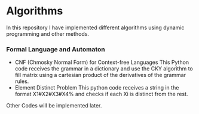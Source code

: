 # Algorithms

In this repository I have implemented different algorithms using dynamic programming and other methods.

### Formal Language and Automaton

+ CNF (Chmosky Normal Form) for Context-free Languages
  This Python code receives the grammar in a dictionary and use the CKY algorithm to fill matrix using a 
  cartesian product of the derivatives of the grammar rules.
+ Element Distinct Problem
  This python code receives a string in the format X1#X2#X3#X4% and checks if each Xi is distinct from the rest.
  
 Other Codes will be implemented later.
